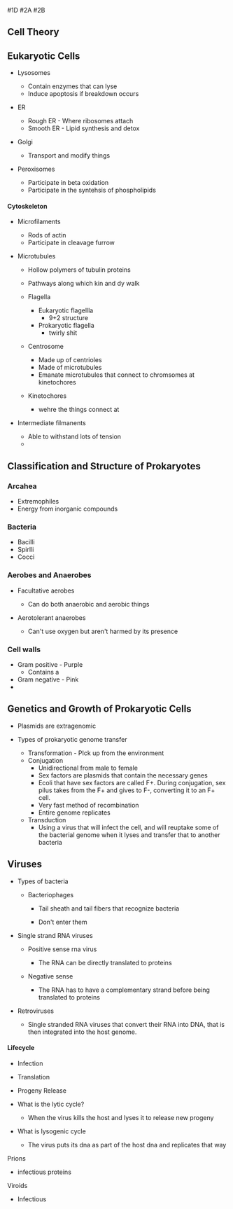 #1D #2A #2B
## Cell Theory

## Eukaryotic Cells
- Lysosomes
	- Contain enzymes that can lyse
	- Induce apoptosis if breakdown occurs

- ER
	- Rough ER - Where ribosomes attach
	- Smooth ER - Lipid synthesis and detox

- Golgi
	- Transport and modify things

- Peroxisomes
	- Participate in beta oxidation
	- Participate in the syntehsis of phospholipids


#### Cytoskeleton
- Microfilaments
	- Rods of actin
	- Participate in cleavage furrow

- Microtubules
	- Hollow polymers of tubulin proteins
	- Pathways along which kin and dy walk

	- Flagella
		- Eukaryotic flagellla
			- 9+2 structure
		- Prokaryotic flagella
			- twirly shit
	
	- Centrosome
		- Made up of centrioles
		- Made of microtubules
		- Emanate microtubules that connect to chromsomes at kinetochores
	
	
	- Kinetochores
		- wehre the things connect at
- Intermediate filmanents
	- Able to withstand lots of tension
	- 
## Classification and Structure of Prokaryotes
### Arcahea
- Extremophiles
- Energy from inorganic compounds


### Bacteria
- Bacilli
- Spirlli
- Cocci


### Aerobes and Anaerobes
- Facultative aerobes
	- Can do both anaerobic and aerobic things

- Aerotolerant anaerobes
	- Can't use oxygen but aren't harmed by its presence


### Cell walls
- Gram positive - Purple
	- Contains a 
- Gram negative - Pink
- 

## Genetics and Growth of Prokaryotic Cells
- Plasmids are extragenomic

- Types of prokaryotic genome transfer
	- Transformation - PIck up from the environment
	- Conjugation
		- Unidirectional from male to female
		- Sex factors are plasmids that contain the necessary genes
		- Ecoli that have sex factors are called F+. During conjugation, sex pilus takes from the F+ and gives to F-, converting it to an F+ cell. 
		- Very fast method of recombination
		- Entire genome replicates
	- Transduction
		- Using a virus that will infect the cell, and will reuptake some of the bacterial genome when it lyses and transfer that to another bacteria


## Viruses

- Types of bacteria
	- Bacteriophages
		- Tail sheath and tail fibers that recognize bacteria

		- Don't enter them


- Single strand RNA viruses
	- Positive sense rna virus
		- The RNA can be directly translated to proteins

	- Negative sense
		- The RNA has to have a complementary strand before being translated to proteins


- Retroviruses
	- Single stranded RNA viruses that convert their RNA into DNA, that is then integrated into the host genome.


#### Lifecycle
- Infection
- Translation
- Progeny Release


- What is the lytic cycle?
	- When the virus kills the host and lyses it to release new progeny

- What is lysogenic cycle
	- The virus puts its dna as part of the host dna and replicates that way


Prions
- infectious proteins

Viroids
- Infectious 